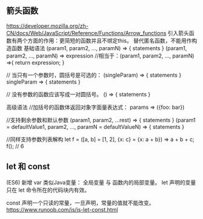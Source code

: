 ## 箭头函数
https://developer.mozilla.org/zh-CN/docs/Web/JavaScript/Reference/Functions/Arrow_functions
引入箭头函数有两个方面的作用：更简短的函数并且不绑定this。
替代匿名函数，不能用作构造函数
基础语法
(param1, param2, …, paramN) => { statements } 
(param1, param2, …, paramN) => expression
//相当于：(param1, param2, …, paramN) =>{ return expression; }

// 当只有一个参数时，圆括号是可选的：
(singleParam) => { statements }
singleParam => { statements }

// 没有参数的函数应该写成一对圆括号。
() => { statements }

高级语法
//加括号的函数体返回对象字面量表达式：
params => ({foo: bar})

//支持剩余参数和默认参数
(param1, param2, ...rest) => { statements }
(param1 = defaultValue1, param2, …, paramN = defaultValueN) => { 
statements }

//同样支持参数列表解构
let f = ([a, b] = [1, 2], {x: c} = {x: a + b}) => a + b + c;
f();  // 6

## let 和 const
(ES6) 新增
var 类似Java变量： 全局变量 与 函数内的局部变量。
let 声明的变量只在 let 命令所在的代码块内有效。

const 声明一个只读的常量，一旦声明，常量的值就不能改变。
https://www.runoob.com/js/js-let-const.html